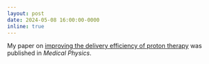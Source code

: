 ```yaml
---
layout: post
date: 2024-05-08 16:00:00-0000
inline: true
---
```


My paper on [improving the delivery efficiency of proton therapy](https://aapm.onlinelibrary.wiley.com/doi/10.1002/mp.17070) was published in _Medical Physics_.
